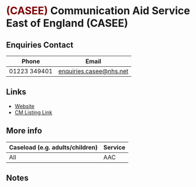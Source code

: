 
# <span style="color:#800000;">(CASEE)</span> Communication Aid Service East of England (CASEE)

## Enquiries Contact
| Phone | Email |
| ----- | ----- |
| 01223 349401 | enquiries.casee@nhs.net |

## Links

- [Website](n/a)
- [CM Listing Link](http://www.communicationmatters.org.uk/contact-assessment-service/east-of-england)

## More info
| Caseload (e.g. adults/children) | Service |
| ------------------------------- | ------- |
| All | AAC |


## Notes


